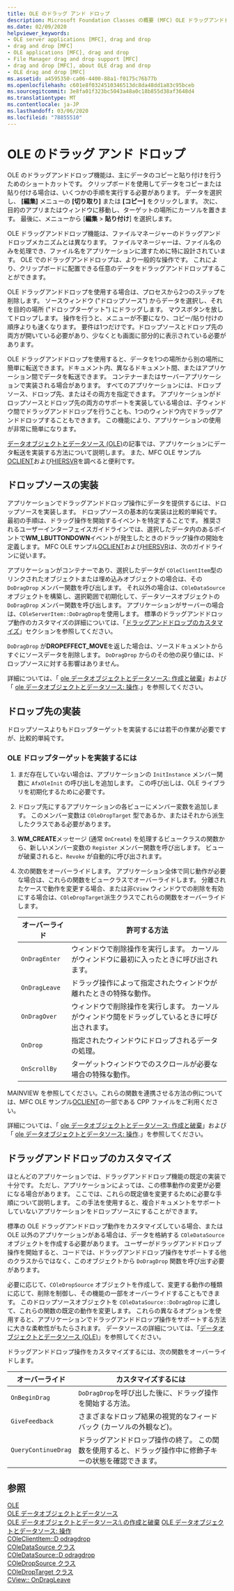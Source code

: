 ```yaml
---
title: OLE のドラッグ アンド ドロップ
description: Microsoft Foundation Classes の概要 (MFC) OLE ドラッグアンドドロップ、ドロップソースの実装方法、ドロップ先、およびドラッグアンドドロップをカスタマイズする方法について説明します。
ms.date: 02/09/2020
helpviewer_keywords:
- OLE server applications [MFC], drag and drop
- drag and drop [MFC]
- OLE applications [MFC], drag and drop
- File Manager drag and drop support [MFC]
- drag and drop [MFC], about OLE drag and drop
- OLE drag and drop [MFC]
ms.assetid: a4595350-ca06-4400-88a1-f0175c76b77b
ms.openlocfilehash: c601e8f0324510346513dc8da48dd1a83c95bceb
ms.sourcegitcommit: 3e8fa01f323bc5043a48a0c18b855d38af3648d4
ms.translationtype: MT
ms.contentlocale: ja-JP
ms.lasthandoff: 03/06/2020
ms.locfileid: "78855510"
---
```

# <a name="ole-drag-and-drop"></a>OLE のドラッグ アンド ドロップ

OLE のドラッグアンドドロップ機能は、主にデータのコピーと貼り付けを行うためのショートカットです。 クリップボードを使用してデータをコピーまたは貼り付ける場合は、いくつかの手順を実行する必要があります。 データを選択し、 **[編集]** メニューの **[切り取り]** または **[コピー]** をクリックします。 次に、目的のアプリまたはウィンドウに移動し、ターゲットの場所にカーソルを置きます。 最後に、メニューから [**編集** > **貼り付け**] を選択します。

OLE ドラッグアンドドロップ機能は、ファイルマネージャーのドラッグアンドドロップメカニズムとは異なります。 ファイルマネージャーは、ファイル名のみを処理でき、ファイル名をアプリケーションに渡すために特に設計されています。 OLE でのドラッグアンドドロップは、より一般的な操作です。 これにより、クリップボードに配置できる任意のデータをドラッグアンドドロップすることができます。

OLE ドラッグアンドドロップを使用する場合は、プロセスから2つのステップを削除します。 ソースウィンドウ ("ドロップソース") からデータを選択し、それを目的の場所 ("ドロップターゲット") にドラッグします。 マウスボタンを放してドロップします。 操作を行うと、メニューが不要になり、コピー/貼り付けの順序よりも速くなります。 要件は1つだけです。ドロップソースとドロップ先の両方が開いている必要があり、少なくとも画面に部分的に表示されている必要があります。

OLE ドラッグアンドドロップを使用すると、データを1つの場所から別の場所に簡単に転送できます。ドキュメント内、異なるドキュメント間、またはアプリケーション間でデータを転送できます。 コンテナーまたはサーバーアプリケーションで実装される場合があります。 すべてのアプリケーションには、ドロップソース、ドロップ先、またはその両方を指定できます。 アプリケーションがドロップソースとドロップ先の両方のサポートを実装している場合は、子ウィンドウ間でドラッグアンドドロップを行うことも、1つのウィンドウ内でドラッグアンドドロップすることもできます。 この機能により、アプリケーションの使用が非常に簡単になります。

[データオブジェクトとデータソース (OLE)](../mfc/data-objects-and-data-sources-ole.md)の記事では、アプリケーションにデータ転送を実装する方法について説明します。 また、MFC OLE サンプル[OCLIENT](../overview/visual-cpp-samples.md)および[HIERSVR](../overview/visual-cpp-samples.md)を調べると便利です。

## <a name="implement-a-drop-source"></a>ドロップソースの実装

アプリケーションでドラッグアンドドロップ操作にデータを提供するには、ドロップソースを実装します。 ドロップソースの基本的な実装は比較的単純です。 最初の手順は、ドラッグ操作を開始するイベントを特定することです。 推奨されるユーザーインターフェイスガイドラインでは、選択したデータ内のあるポイントで**WM_LBUTTONDOWN**イベントが発生したときのドラッグ操作の開始を定義します。 MFC OLE サンプル[OCLIENT](../overview/visual-cpp-samples.md)および[HIERSVR](../overview/visual-cpp-samples.md)は、次のガイドラインに従います。

アプリケーションがコンテナーであり、選択したデータが `COleClientItem`型のリンクされたオブジェクトまたは埋め込みオブジェクトの場合は、その `DoDragDrop` メンバー関数を呼び出します。 それ以外の場合は、`COleDataSource` オブジェクトを構築し、選択範囲で初期化して、データソースオブジェクトの `DoDragDrop` メンバー関数を呼び出します。 アプリケーションがサーバーの場合は、`COleServerItem::DoDragDrop`を使用します。 標準のドラッグアンドドロップ動作のカスタマイズの詳細については、「[ドラッグアンドドロップのカスタマイズ](#customize-drag-and-drop)」セクションを参照してください。

`DoDragDrop` が**DROPEFFECT_MOVE**を返した場合は、ソースドキュメントからすぐにソースデータを削除します。 `DoDragDrop` からのその他の戻り値には、ドロップソースに対する影響はありません。

詳細については、「 [ole データオブジェクトとデータソース: 作成と破棄](../mfc/data-objects-and-data-sources-creation-and-destruction.md)」および「 [ole データオブジェクトとデータソース: 操作](../mfc/data-objects-and-data-sources-manipulation.md)\.」を参照してください。

## <a name="implement-a-drop-target"></a>ドロップ先の実装

ドロップソースよりもドロップターゲットを実装するには若干の作業が必要ですが、比較的単純です。

### <a name="to-implement-an-ole-drop-target"></a>OLE ドロップターゲットを実装するには

1. まだ存在していない場合は、アプリケーションの `InitInstance` メンバー関数に `AfxOleInit` の呼び出しを追加します。 この呼び出しは、OLE ライブラリを初期化するために必要です。

1. ドロップ先にするアプリケーションの各ビューにメンバー変数を追加します。 このメンバー変数は `COleDropTarget` 型であるか、またはそれから派生したクラスである必要があります。

1. **WM_CREATE**メッセージ (通常 `OnCreate`) を処理するビュークラスの関数から、新しいメンバー変数の `Register` メンバー関数を呼び出します。 ビューが破棄されると、`Revoke` が自動的に呼び出されます。

1. 次の関数をオーバーライドします。 アプリケーション全体で同じ動作が必要な場合は、これらの関数をビュークラスでオーバーライドします。 分離されたケースで動作を変更する場合、または非`CView` ウィンドウでの削除を有効にする場合は、`COleDropTarget`派生クラスでこれらの関数をオーバーライドします。

   | オーバーライド | 許可する方法 |
   | -------- | -------- |
   | `OnDragEnter` | ウィンドウで削除操作を実行します。 カーソルがウィンドウに最初に入ったときに呼び出されます。 |
   | `OnDragLeave` | ドラッグ操作によって指定されたウィンドウが離れたときの特殊な動作。 |
   | `OnDragOver` | ウィンドウで削除操作を実行します。 カーソルがウィンドウ間をドラッグしているときに呼び出されます。 |
   | `OnDrop` | 指定されたウィンドウにドロップされるデータの処理。 |
   | `OnScrollBy` | ターゲットウィンドウでのスクロールが必要な場合の特殊な動作。 |

MAINVIEW を参照してください。これらの関数を連携させる方法の例については、MFC OLE サンプル[OCLIENT](../overview/visual-cpp-samples.md)の一部である CPP ファイルをご利用ください。

詳細については、「 [ole データオブジェクトとデータソース: 作成と破棄](../mfc/data-objects-and-data-sources-creation-and-destruction.md)」および「 [ole データオブジェクトとデータソース: 操作](../mfc/data-objects-and-data-sources-manipulation.md)\.」を参照してください。

## <a name="customize-drag-and-drop"></a>ドラッグアンドドロップのカスタマイズ

ほとんどのアプリケーションでは、ドラッグアンドドロップ機能の既定の実装で十分です。 ただし、アプリケーションによっては、この標準動作の変更が必要になる場合があります。 ここでは、これらの既定値を変更するために必要な手順について説明します。 この手法を使用すると、複合ドキュメントをサポートしていないアプリケーションをドロップソースにすることができます。

標準の OLE ドラッグアンドドロップ動作をカスタマイズしている場合、または OLE 以外のアプリケーションがある場合は、データを格納する `COleDataSource` オブジェクトを作成する必要があります。 ユーザーがドラッグアンドドロップ操作を開始すると、コードでは、ドラッグアンドドロップ操作をサポートする他のクラスからではなく、このオブジェクトから `DoDragDrop` 関数を呼び出す必要があります。

必要に応じて、`COleDropSource` オブジェクトを作成して、変更する動作の種類に応じて、削除を制御し、その機能の一部をオーバーライドすることもできます。 このドロップソースオブジェクトを `COleDataSource::DoDragDrop` に渡して、これらの関数の既定の動作を変更します。 これらの異なるオプションを使用すると、アプリケーションでドラッグアンドドロップ操作をサポートする方法に大きな柔軟性がもたらされます。 データソースの詳細については、「[データオブジェクトとデータソース (OLE)](../mfc/data-objects-and-data-sources-ole.md)」を参照してください。

ドラッグアンドドロップ操作をカスタマイズするには、次の関数をオーバーライドします。

| オーバーライド | カスタマイズするには |
| -------- | ------------ |
| `OnBeginDrag` | `DoDragDrop`を呼び出した後に、ドラッグ操作を開始する方法。 |
| `GiveFeedback` | さまざまなドロップ結果の視覚的なフィードバック (カーソルの外観など)。 |
| `QueryContinueDrag` | ドラッグアンドドロップ操作の終了。 この関数を使用すると、ドラッグ操作中に修飾子キーの状態を確認できます。 |

## <a name="see-also"></a>参照

[OLE](../mfc/ole-in-mfc.md)\
[OLE データオブジェクトとデータソース](../mfc/data-objects-and-data-sources-ole.md)\
[OLE データオブジェクトとデータソース:\ の作成と破棄](../mfc/data-objects-and-data-sources-creation-and-destruction.md)
[OLE データオブジェクトとデータソース: 操作](../mfc/data-objects-and-data-sources-manipulation.md)\
[COleClientItem::D odragdrop](../mfc/reference/coleclientitem-class.md#dodragdrop)\
[COleDataSource クラス](../mfc/reference/coledatasource-class.md)\
[COleDataSource::D odragdrop](../mfc/reference/coledatasource-class.md#dodragdrop)\
[COleDropSource クラス](../mfc/reference/coledropsource-class.md)\
[COleDropTarget クラス](../mfc/reference/coledroptarget-class.md)\
[CView:: OnDragLeave](../mfc/reference/cview-class.md#ondragleave)
